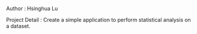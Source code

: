 Author : Hsinghua Lu

Project Detail : Create a simple application to perform statistical analysis on a dataset. 
